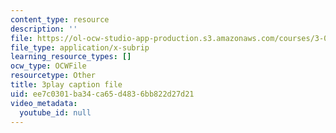 ```yaml
---
content_type: resource
description: ''
file: https://ol-ocw-studio-app-production.s3.amazonaws.com/courses/3-091-introduction-to-solid-state-chemistry-fall-2018/ee7c0301ba34ca65d4836bb822d27d21_AH26nVIv4TQ.srt
file_type: application/x-subrip
learning_resource_types: []
ocw_type: OCWFile
resourcetype: Other
title: 3play caption file
uid: ee7c0301-ba34-ca65-d483-6bb822d27d21
video_metadata:
  youtube_id: null
---
```


